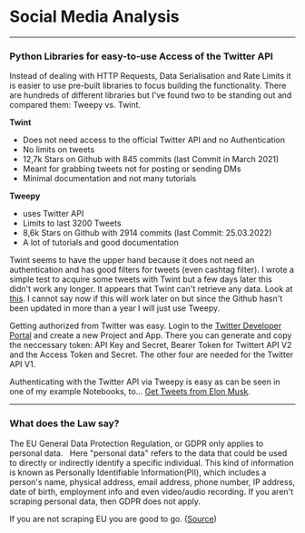 # Social Media Analysis


---

### Python Libraries for easy-to-use Access of the Twitter API

Instead of dealing with HTTP Requests, Data Serialisation and Rate Limits it is easier to use pre-built libraries to focus building the functionality. There are hundreds of different libraries but I've found two to be standing out and compared them: Tweepy vs. Twint.

**Twint**
* Does not need access to the official Twitter API and no Authentication
* No limits on tweets
* 12,7k Stars on Github with 845 commits (last Commit in March 2021)
* Meant for grabbing tweets not for posting or sending DMs
* Minimal documentation and not many tutorials

**Tweepy**
* uses Twitter API 
* Limits to last 3200 Tweets
* 8,6k Stars on Github with 2914 commits (last Commit: 25.03.2022)
* A lot of tutorials and good documentation 

Twint seems to have the upper hand because it does not need an authentication and has good filters for tweets (even cashtag filter). I wrote a simple test to acquire some tweets with Twint but a few days later this didn't work any longer. It appears that Twint can't retrieve any data. Look at [this](../jupyter_notebooks/SavedCodeSnippets.ipynb#Test-Twint). 
I cannot say now if this will work later on but since the Github hasn't been updated in more than a year I will just use Tweepy.

Getting authorized from Twitter was easy. Login to the [Twitter Developer Portal](developer.twitter.com) and create a new Project and App. There you can generate and copy the neccessary token: API Key and Secret, Bearer Token for Twittert API V2 and the Access Token and Secret. The other four are needed for the Twitter API V1.  


Authenticating with the Twitter API via Tweepy is easy as can be seen in one of my example Notebooks, to... [Get Tweets from Elon Musk](../jupyter_notebooks/getElonsTweets.ipynb).

---

### What does the Law say?

The EU General Data Protection Regulation, or GDPR only applies to personal data.
 
Here "personal data" refers to the data that could be used to directly or indirectly identify a specific individual. This kind of information is known as Personally Identifiable Information(PII), which includes a person's name, physical address, email address, phone number, IP address, date of birth, employment info and even video/audio recording.
If you aren't scraping personal data, then GDPR does not apply.

If you are not scraping EU you are good to go.
([Source](https://www.octoparse.com/blog/gdpr-compliance-in-web-scraping))


